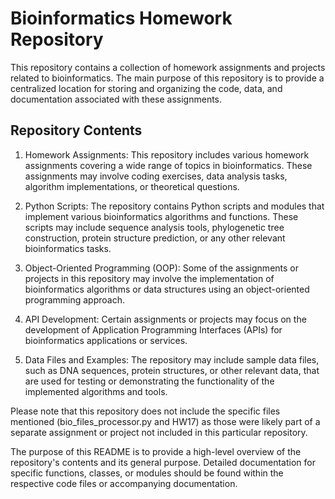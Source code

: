 # Bioinformatics Homework Repository

This repository contains a collection of homework assignments and projects related to bioinformatics. The main purpose of this repository is to provide a centralized location for storing and organizing the code, data, and documentation associated with these assignments.

## Repository Contents

1. Homework Assignments: This repository includes various homework assignments covering a wide range of topics in bioinformatics. These assignments may involve coding exercises, data analysis tasks, algorithm implementations, or theoretical questions.

2. Python Scripts: The repository contains Python scripts and modules that implement various bioinformatics algorithms and functions. These scripts may include sequence analysis tools, phylogenetic tree construction, protein structure prediction, or any other relevant bioinformatics tasks.

3. Object-Oriented Programming (OOP): Some of the assignments or projects in this repository may involve the implementation of bioinformatics algorithms or data structures using an object-oriented programming approach.

4. API Development: Certain assignments or projects may focus on the development of Application Programming Interfaces (APIs) for bioinformatics applications or services.

5. Data Files and Examples: The repository may include sample data files, such as DNA sequences, protein structures, or other relevant data, that are used for testing or demonstrating the functionality of the implemented algorithms and tools.

Please note that this repository does not include the specific files mentioned (bio_files_processor.py and HW17) as those were likely part of a separate assignment or project not included in this particular repository.

The purpose of this README is to provide a high-level overview of the repository's contents and its general purpose. Detailed documentation for specific functions, classes, or modules should be found within the respective code files or accompanying documentation.
